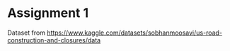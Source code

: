 # Assignment 1

Dataset from https://www.kaggle.com/datasets/sobhanmoosavi/us-road-construction-and-closures/data
